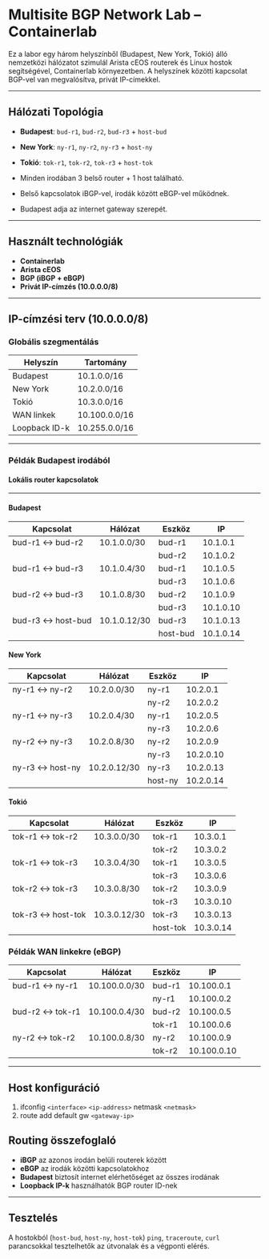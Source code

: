 # Multisite BGP Network Lab – Containerlab

Ez a labor egy három helyszínből (Budapest, New York, Tokió) álló nemzetközi hálózatot szimulál Arista cEOS routerek és Linux hostok segítségével, Containerlab környezetben. A helyszínek közötti kapcsolat BGP-vel van megvalósítva, privát IP-címekkel.

---

## Hálózati Topológia

- **Budapest**: `bud-r1`, `bud-r2`, `bud-r3` + `host-bud`
- **New York**: `ny-r1`, `ny-r2`, `ny-r3` + `host-ny`
- **Tokió**: `tok-r1`, `tok-r2`, `tok-r3` + `host-tok`

- Minden irodában 3 belső router + 1 host található.
- Belső kapcsolatok iBGP-vel, irodák között eBGP-vel működnek.
- Budapest adja az internet gateway szerepét.

---

## Használt technológiák

- **Containerlab**
- **Arista cEOS**
- **BGP (iBGP + eBGP)**
- **Privát IP-címzés (10.0.0.0/8)**

---

## IP-címzési terv (10.0.0.0/8)

### Globális szegmentálás

| Helyszín      | Tartomány       |
|---------------|-----------------|
| Budapest      | 10.1.0.0/16     |
| New York      | 10.2.0.0/16     |
| Tokió         | 10.3.0.0/16     |
| WAN linkek    | 10.100.0.0/16   |
| Loopback ID-k | 10.255.0.0/16   |

---

### Példák Budapest irodából

#### Lokális router kapcsolatok
---
#### Budapest

| Kapcsolat         | Hálózat      | Eszköz   | IP           |
|-------------------|--------------|----------|--------------|
| bud-r1 ↔ bud-r2   | 10.1.0.0/30  | bud-r1   | 10.1.0.1     |
|                   |              | bud-r2   | 10.1.0.2     |
| bud-r1 ↔ bud-r3   | 10.1.0.4/30  | bud-r1   | 10.1.0.5     |
|                   |              | bud-r3   | 10.1.0.6     |
| bud-r2 ↔ bud-r3   | 10.1.0.8/30  | bud-r2   | 10.1.0.9     |
|                   |              | bud-r3   | 10.1.0.10    |
| bud-r3 ↔ host-bud | 10.1.0.12/30 | bud-r3   | 10.1.0.13    |
|                   |              | host-bud | 10.1.0.14    |


#### New York

| Kapcsolat         | Hálózat      | Eszköz   | IP           |
|-------------------|--------------|----------|--------------|
| ny-r1 ↔ ny-r2     | 10.2.0.0/30  | ny-r1    | 10.2.0.1     |
|                   |              | ny-r2    | 10.2.0.2     |
| ny-r1 ↔ ny-r3     | 10.2.0.4/30  | ny-r1    | 10.2.0.5     |
|                   |              | ny-r3    | 10.2.0.6     |
| ny-r2 ↔ ny-r3     | 10.2.0.8/30  | ny-r2    | 10.2.0.9     |
|                   |              | ny-r3    | 10.2.0.10    |
| ny-r3 ↔ host-ny   | 10.2.0.12/30 | ny-r3    | 10.2.0.13    |
|                   |              | host-ny  | 10.2.0.14    |


#### Tokió

| Kapcsolat         | Hálózat      | Eszköz   | IP           |
|-------------------|--------------|----------|--------------|
| tok-r1 ↔ tok-r2   | 10.3.0.0/30  | tok-r1   | 10.3.0.1     |
|                   |              | tok-r2   | 10.3.0.2     |
| tok-r1 ↔ tok-r3   | 10.3.0.4/30  | tok-r1   | 10.3.0.5     |
|                   |              | tok-r3   | 10.3.0.6     |
| tok-r2 ↔ tok-r3   | 10.3.0.8/30  | tok-r2   | 10.3.0.9     |
|                   |              | tok-r3   | 10.3.0.10    |
| tok-r3 ↔ host-tok | 10.3.0.12/30 | tok-r3   | 10.3.0.13    |
|                   |              | host-tok | 10.3.0.14    |


### Példák WAN linkekre (eBGP)

| Kapcsolat        | Hálózat       | Eszköz     | IP           |
|------------------|---------------|------------|--------------|
| bud-r1 ↔ ny-r1   | 10.100.0.0/30 | bud-r1     | 10.100.0.1   |
|                  |               | ny-r1      | 10.100.0.2   |
| bud-r2 ↔ tok-r1  | 10.100.0.4/30 | bud-r2     | 10.100.0.5   |
|                  |               | tok-r1     | 10.100.0.6   |
| ny-r2 ↔ tok-r2   | 10.100.0.8/30 | ny-r2      | 10.100.0.9   |
|                  |               | tok-r2     | 10.100.0.10  |

---


## Host konfiguráció
1. ifconfig `<interface>` `<ip-address>` netmask `<netmask>`
2. route add default gw `<gateway-ip>`

## Routing összefoglaló

- **iBGP** az azonos irodán belüli routerek között
- **eBGP** az irodák közötti kapcsolatokhoz
- **Budapest** biztosít internet elérhetőséget az összes irodának
- **Loopback IP-k** használhatók BGP router ID-nek

---

## Tesztelés

A hostokból (`host-bud`, `host-ny`, `host-tok`) `ping`, `traceroute`, `curl` parancsokkal tesztelhetők az útvonalak és a végponti elérés.